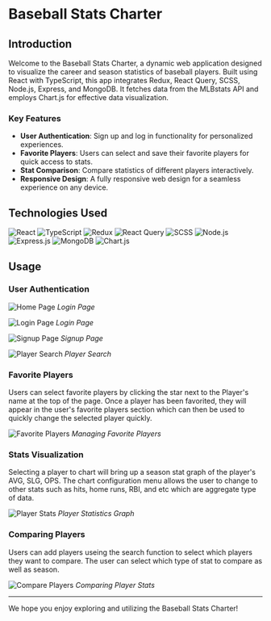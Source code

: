 # Baseball Stats Charter

## Introduction
Welcome to the Baseball Stats Charter, a dynamic web application designed to visualize the career and season statistics of baseball players. Built using React with TypeScript, this app integrates Redux, React Query, SCSS, Node.js, Express, and MongoDB. It fetches data from the MLBstats API and employs Chart.js for effective data visualization.

### Key Features
- **User Authentication**: Sign up and log in functionality for personalized experiences.
- **Favorite Players**: Users can select and save their favorite players for quick access to stats.
- **Stat Comparison**: Compare statistics of different players interactively.
- **Responsive Design**: A fully responsive web design for a seamless experience on any device.

## Technologies Used

![React](https://img.shields.io/badge/React-20232A?style=for-the-badge&logo=react&logoColor=61DAFB)
![TypeScript](https://img.shields.io/badge/TypeScript-007ACC?style=for-the-badge&logo=typescript&logoColor=white)
![Redux](https://img.shields.io/badge/Redux-764ABC?style=for-the-badge&logo=redux&logoColor=white)
![React Query](https://img.shields.io/badge/-ReactQuery-FF4154?style=for-the-badge)
![SCSS](https://img.shields.io/badge/Sass-CC6699?style=for-the-badge&logo=sass&logoColor=white)
![Node.js](https://img.shields.io/badge/Node.js-339933?style=for-the-badge&logo=node.js&logoColor=white)
![Express.js](https://img.shields.io/badge/Express.js-000000?style=for-the-badge&logo=express&logoColor=white)
![MongoDB](https://img.shields.io/badge/MongoDB-4EA94B?style=for-the-badge&logo=mongodb&logoColor=white)
![Chart.js](https://img.shields.io/badge/Chart.js-FF6384?style=for-the-badge&logo=chart.js&logoColor=white)


## Usage
### User Authentication

![Home Page](https://private-user-images.githubusercontent.com/109255423/296519419-d848b909-e88e-432b-8d1d-0bbd53770885.png?jwt=eyJhbGciOiJIUzI1NiIsInR5cCI6IkpXVCJ9.eyJpc3MiOiJnaXRodWIuY29tIiwiYXVkIjoicmF3LmdpdGh1YnVzZXJjb250ZW50LmNvbSIsImtleSI6ImtleTUiLCJleHAiOjE3MDUxODc3OTQsIm5iZiI6MTcwNTE4NzQ5NCwicGF0aCI6Ii8xMDkyNTU0MjMvMjk2NTE5NDE5LWQ4NDhiOTA5LWU4OGUtNDMyYi04ZDFkLTBiYmQ1Mzc3MDg4NS5wbmc_WC1BbXotQWxnb3JpdGhtPUFXUzQtSE1BQy1TSEEyNTYmWC1BbXotQ3JlZGVudGlhbD1BS0lBVkNPRFlMU0E1M1BRSzRaQSUyRjIwMjQwMTEzJTJGdXMtZWFzdC0xJTJGczMlMkZhd3M0X3JlcXVlc3QmWC1BbXotRGF0ZT0yMDI0MDExM1QyMzExMzRaJlgtQW16LUV4cGlyZXM9MzAwJlgtQW16LVNpZ25hdHVyZT1jYmJlYjY5OWVkZGVkYWU1NDM2M2IxY2VhYmMyNzI0YjBiYzkxZGE5MTgzYzFiMTUxMDgzOWY1YzRmM2I1Yzg1JlgtQW16LVNpZ25lZEhlYWRlcnM9aG9zdCZhY3Rvcl9pZD0wJmtleV9pZD0wJnJlcG9faWQ9MCJ9.IeUA4TQY1tXFJEHR0xeBaxdaTPyf5fwL_gh5xROX5B8)
*Login Page*

![Login Page](https://private-user-images.githubusercontent.com/109255423/296519425-380db38a-1a65-4a98-8251-9e11a17cd28e.png?jwt=eyJhbGciOiJIUzI1NiIsInR5cCI6IkpXVCJ9.eyJpc3MiOiJnaXRodWIuY29tIiwiYXVkIjoicmF3LmdpdGh1YnVzZXJjb250ZW50LmNvbSIsImtleSI6ImtleTUiLCJleHAiOjE3MDUxODc3OTQsIm5iZiI6MTcwNTE4NzQ5NCwicGF0aCI6Ii8xMDkyNTU0MjMvMjk2NTE5NDI1LTM4MGRiMzhhLTFhNjUtNGE5OC04MjUxLTllMTFhMTdjZDI4ZS5wbmc_WC1BbXotQWxnb3JpdGhtPUFXUzQtSE1BQy1TSEEyNTYmWC1BbXotQ3JlZGVudGlhbD1BS0lBVkNPRFlMU0E1M1BRSzRaQSUyRjIwMjQwMTEzJTJGdXMtZWFzdC0xJTJGczMlMkZhd3M0X3JlcXVlc3QmWC1BbXotRGF0ZT0yMDI0MDExM1QyMzExMzRaJlgtQW16LUV4cGlyZXM9MzAwJlgtQW16LVNpZ25hdHVyZT1mNDc1MTY2OWUxZTE5OWM2ZTk3ODIzODg4MmZiNGVmOGM3OGZjZjM0YzFjOWFjNjFmOTIwOGZmODY0NzY2MjRhJlgtQW16LVNpZ25lZEhlYWRlcnM9aG9zdCZhY3Rvcl9pZD0wJmtleV9pZD0wJnJlcG9faWQ9MCJ9.t7VFaYTU2HAoyLn47ZTZhMIHztCoo_HmMJuKco3D47o)
*Login Page*

![Signup Page](https://private-user-images.githubusercontent.com/109255423/296519429-bce9675f-03f6-45d0-b062-d2c7540f79b6.png?jwt=eyJhbGciOiJIUzI1NiIsInR5cCI6IkpXVCJ9.eyJpc3MiOiJnaXRodWIuY29tIiwiYXVkIjoicmF3LmdpdGh1YnVzZXJjb250ZW50LmNvbSIsImtleSI6ImtleTUiLCJleHAiOjE3MDUxODc3OTQsIm5iZiI6MTcwNTE4NzQ5NCwicGF0aCI6Ii8xMDkyNTU0MjMvMjk2NTE5NDI5LWJjZTk2NzVmLTAzZjYtNDVkMC1iMDYyLWQyYzc1NDBmNzliNi5wbmc_WC1BbXotQWxnb3JpdGhtPUFXUzQtSE1BQy1TSEEyNTYmWC1BbXotQ3JlZGVudGlhbD1BS0lBVkNPRFlMU0E1M1BRSzRaQSUyRjIwMjQwMTEzJTJGdXMtZWFzdC0xJTJGczMlMkZhd3M0X3JlcXVlc3QmWC1BbXotRGF0ZT0yMDI0MDExM1QyMzExMzRaJlgtQW16LUV4cGlyZXM9MzAwJlgtQW16LVNpZ25hdHVyZT1hZDYzNmU2MzY0MjFkMDZkNGIyNTllNzFhZWMxYTU1ZDIwNzM0ZWNhNDRiZTlmYjU1YzJjNzk3MmYxZWE2NWI5JlgtQW16LVNpZ25lZEhlYWRlcnM9aG9zdCZhY3Rvcl9pZD0wJmtleV9pZD0wJnJlcG9faWQ9MCJ9.gJlkqbRgR3DBtubPJ9CWynAj87rmNYwHxN5IYFj555g)
*Signup Page*


![Player Search](https://private-user-images.githubusercontent.com/109255423/296519431-b885c67b-9a63-4f2e-9dec-de1ab2fe9861.png?jwt=eyJhbGciOiJIUzI1NiIsInR5cCI6IkpXVCJ9.eyJpc3MiOiJnaXRodWIuY29tIiwiYXVkIjoicmF3LmdpdGh1YnVzZXJjb250ZW50LmNvbSIsImtleSI6ImtleTUiLCJleHAiOjE3MDUxODc3OTQsIm5iZiI6MTcwNTE4NzQ5NCwicGF0aCI6Ii8xMDkyNTU0MjMvMjk2NTE5NDMxLWI4ODVjNjdiLTlhNjMtNGYyZS05ZGVjLWRlMWFiMmZlOTg2MS5wbmc_WC1BbXotQWxnb3JpdGhtPUFXUzQtSE1BQy1TSEEyNTYmWC1BbXotQ3JlZGVudGlhbD1BS0lBVkNPRFlMU0E1M1BRSzRaQSUyRjIwMjQwMTEzJTJGdXMtZWFzdC0xJTJGczMlMkZhd3M0X3JlcXVlc3QmWC1BbXotRGF0ZT0yMDI0MDExM1QyMzExMzRaJlgtQW16LUV4cGlyZXM9MzAwJlgtQW16LVNpZ25hdHVyZT02ZDRjOGYzZDRlZTE1NDQxNjI0MDczN2Y5MGNhODIzNGNiMTFhYmYyNDU2YTYyZGRmZjJiNjVjMmI3MDNlZmQ4JlgtQW16LVNpZ25lZEhlYWRlcnM9aG9zdCZhY3Rvcl9pZD0wJmtleV9pZD0wJnJlcG9faWQ9MCJ9.uHNdO4M5TrrWHj1KUZUl-UncOzpAqNa6gysTkazEXZM)
*Player Search*



### Favorite Players
Users can select favorite players by clicking the star next to the Player's name at the top of the page. Once a player has been favorited, they will appear in the user's favorite players section which can then be used to quickly change the selected player quickly.

![Favorite Players](https://private-user-images.githubusercontent.com/109255423/296519436-ab633a98-30d3-4410-9f1a-82c8fb3dadec.png?jwt=eyJhbGciOiJIUzI1NiIsInR5cCI6IkpXVCJ9.eyJpc3MiOiJnaXRodWIuY29tIiwiYXVkIjoicmF3LmdpdGh1YnVzZXJjb250ZW50LmNvbSIsImtleSI6ImtleTUiLCJleHAiOjE3MDUxODc3OTQsIm5iZiI6MTcwNTE4NzQ5NCwicGF0aCI6Ii8xMDkyNTU0MjMvMjk2NTE5NDM2LWFiNjMzYTk4LTMwZDMtNDQxMC05ZjFhLTgyYzhmYjNkYWRlYy5wbmc_WC1BbXotQWxnb3JpdGhtPUFXUzQtSE1BQy1TSEEyNTYmWC1BbXotQ3JlZGVudGlhbD1BS0lBVkNPRFlMU0E1M1BRSzRaQSUyRjIwMjQwMTEzJTJGdXMtZWFzdC0xJTJGczMlMkZhd3M0X3JlcXVlc3QmWC1BbXotRGF0ZT0yMDI0MDExM1QyMzExMzRaJlgtQW16LUV4cGlyZXM9MzAwJlgtQW16LVNpZ25hdHVyZT0wOGM0ODI0MzQ0OTMwNDliNTY0MmM2OTE1NmEyODFhYzZkZTlkOGJkN2IwZWU2Y2QxYzdmMmU2OGI3NTU2OGVjJlgtQW16LVNpZ25lZEhlYWRlcnM9aG9zdCZhY3Rvcl9pZD0wJmtleV9pZD0wJnJlcG9faWQ9MCJ9.-QbJqeqUz4DnwK6qQ3FHSg6CvNUjJIjp3wpBHFIzWQE)
*Managing Favorite Players*

### Stats Visualization
Selecting a player to chart will bring up a season stat graph of the player's AVG, SLG, OPS. The chart configuration menu allows the user to change to other stats such as hits, home runs, RBI, and etc which are aggregate type of data. 

![Player Stats](https://private-user-images.githubusercontent.com/109255423/296519433-21550c50-8d6f-4aec-a3da-a2eec45a6a46.png?jwt=eyJhbGciOiJIUzI1NiIsInR5cCI6IkpXVCJ9.eyJpc3MiOiJnaXRodWIuY29tIiwiYXVkIjoicmF3LmdpdGh1YnVzZXJjb250ZW50LmNvbSIsImtleSI6ImtleTUiLCJleHAiOjE3MDUxODc3OTQsIm5iZiI6MTcwNTE4NzQ5NCwicGF0aCI6Ii8xMDkyNTU0MjMvMjk2NTE5NDMzLTIxNTUwYzUwLThkNmYtNGFlYy1hM2RhLWEyZWVjNDVhNmE0Ni5wbmc_WC1BbXotQWxnb3JpdGhtPUFXUzQtSE1BQy1TSEEyNTYmWC1BbXotQ3JlZGVudGlhbD1BS0lBVkNPRFlMU0E1M1BRSzRaQSUyRjIwMjQwMTEzJTJGdXMtZWFzdC0xJTJGczMlMkZhd3M0X3JlcXVlc3QmWC1BbXotRGF0ZT0yMDI0MDExM1QyMzExMzRaJlgtQW16LUV4cGlyZXM9MzAwJlgtQW16LVNpZ25hdHVyZT1iOGQwZDc0ZjZlZDUxZjg4NjYzNzUxYmI3MmUyN2ZiNTQzZjEzNmE2YzRlN2VlYjcwNGJjYmM0ZTU3NTQ5MmU2JlgtQW16LVNpZ25lZEhlYWRlcnM9aG9zdCZhY3Rvcl9pZD0wJmtleV9pZD0wJnJlcG9faWQ9MCJ9.RogszpzEdWZVEkqzWfj1QsoIuzHKsixD6e4clKienzc)
*Player Statistics Graph*

### Comparing Players
Users can add players useing the search function to select which players they want to compare. The user can select which type of stat to compare as well as season.

![Compare Players](https://private-user-images.githubusercontent.com/109255423/296519435-032a5a8c-1d98-4004-b0ae-820ca0036768.png?jwt=eyJhbGciOiJIUzI1NiIsInR5cCI6IkpXVCJ9.eyJpc3MiOiJnaXRodWIuY29tIiwiYXVkIjoicmF3LmdpdGh1YnVzZXJjb250ZW50LmNvbSIsImtleSI6ImtleTUiLCJleHAiOjE3MDUxODc3OTQsIm5iZiI6MTcwNTE4NzQ5NCwicGF0aCI6Ii8xMDkyNTU0MjMvMjk2NTE5NDM1LTAzMmE1YThjLTFkOTgtNDAwNC1iMGFlLTgyMGNhMDAzNjc2OC5wbmc_WC1BbXotQWxnb3JpdGhtPUFXUzQtSE1BQy1TSEEyNTYmWC1BbXotQ3JlZGVudGlhbD1BS0lBVkNPRFlMU0E1M1BRSzRaQSUyRjIwMjQwMTEzJTJGdXMtZWFzdC0xJTJGczMlMkZhd3M0X3JlcXVlc3QmWC1BbXotRGF0ZT0yMDI0MDExM1QyMzExMzRaJlgtQW16LUV4cGlyZXM9MzAwJlgtQW16LVNpZ25hdHVyZT1mZDcxYWI2OTYwZWJlNzE3NWJhNTc4NTI3Yzg1NzYyNTJjOTA5ZDY4ZGI2YzlhOGNiODU0YjhmMWQ3NWVhMjZmJlgtQW16LVNpZ25lZEhlYWRlcnM9aG9zdCZhY3Rvcl9pZD0wJmtleV9pZD0wJnJlcG9faWQ9MCJ9.44hqz8GUOFrYyafRjqHNwf8hywSqJxzjef5Hhx7NjEM)
*Comparing Player Stats*

---

We hope you enjoy exploring and utilizing the Baseball Stats Charter!

